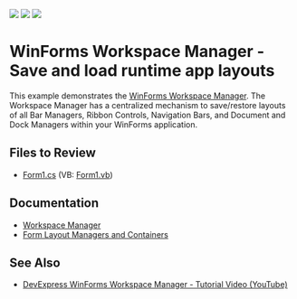 <!-- default badges list -->
![](https://img.shields.io/endpoint?url=https://codecentral.devexpress.com/api/v1/VersionRange/128617823/14.2.3%2B)
[![](https://img.shields.io/badge/Open_in_DevExpress_Support_Center-FF7200?style=flat-square&logo=DevExpress&logoColor=white)](https://supportcenter.devexpress.com/ticket/details/T190543)
[![](https://img.shields.io/badge/📖_How_to_use_DevExpress_Examples-e9f6fc?style=flat-square)](https://docs.devexpress.com/GeneralInformation/403183)
<!-- default badges end -->

# WinForms Workspace Manager - Save and load runtime app layouts

This example demonstrates the [WinForms Workspace Manager](https://docs.devexpress.com/WindowsForms/17674/controls-and-libraries/form-layout-managers/workspace-manager). The Workspace Manager has a centralized mechanism to save/restore layouts of all Bar Managers, Ribbon Controls, Navigation Bars, and Document and Dock Managers within your WinForms application.


## Files to Review

* [Form1.cs](./CS/T190543/Form1.cs) (VB: [Form1.vb](./VB/T190543/Form1.vb))


## Documentation

* [Workspace Manager](https://docs.devexpress.com/WindowsForms/17674/controls-and-libraries/form-layout-managers/workspace-manager)
* [Form Layout Managers and Containers](https://docs.devexpress.com/WindowsForms/114577/controls-and-libraries/form-layout-managers)


## See Also

* [DevExpress WinForms Workspace Manager - Tutorial Video (YouTube)](https://www.youtube.com/watch?v=aGbA9aep-pA)
